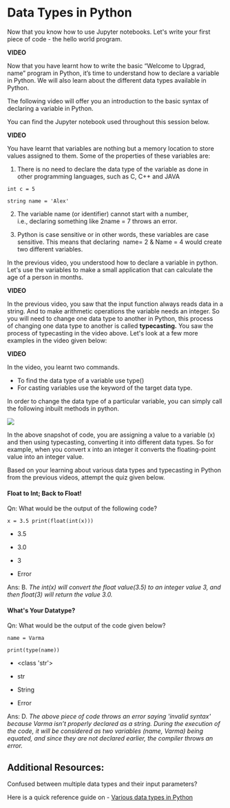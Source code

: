 # Data Types in Python

Now that you know how to use Jupyter notebooks. Let's write your first piece of code - the hello world program. 

**VIDEO**

Now that you have learnt how to write the basic “Welcome to Upgrad, name” program in Python, it’s time to understand how to declare a variable in Python. We will also learn about the different data types available in Python.

The following video will offer you an introduction to the basic syntax of declaring a variable in Python.

You can find the Jupyter notebook used throughout this session below.

**VIDEO**

You have learnt that variables are nothing but a memory location to store values assigned to them. Some of the properties of these variables are: 

1. There is no need to declare the data type of the variable as done in other programming languages, such as C, C++ and JAVA

`int c = 5`

`string name = 'Alex'`

2. The variable name (or identifier) cannot start with a number, i.e., declaring something like 2name = 7 throws an error.

3. Python is case sensitive or in other words, these variables are case sensitive. This means that declaring  name= 2 & Name = 4 would create two different variables.

In the previous video, you understood how to declare a variable in python. Let's use the variables to make a small application that can calculate the age of a person in months. 

**VIDEO**

In the previous video, you saw that the input function always reads data in a string. And to make arithmetic operations the variable needs an integer. So you will need to change one data type to another in Python, this process of changing one data type to another is called **typecasting.** You saw the process of typecasting in the video above. Let's look at a few more examples in the video given below:

**VIDEO**

In the video, you learnt two commands.

- To find the data type of a variable use type()
- For casting variables use the keyword of the target data type. 

In order to change the data type of a particular variable, you can simply call the following inbuilt methods in python.

![](https://images.upgrad.com/38dab48d-d7a1-4fa0-855a-c71b21e4615b-code_snip.PNG)

In the above snapshot of code, you are assigning a value to a variable (x) and then using typecasting, converting it into different data types. So for example, when you convert x into an integer it converts the floating-point value into an integer value.

Based on your learning about various data types and typecasting in Python from the previous videos, attempt the quiz given below.

#### Float to Int; Back to Float!

Qn: What would be the output of the following code?

`x = 3.5
print(float(int(x)))`

- 3.5

- 3.0

- 3

- Error

Ans: B. *The int(x) will convert the float value(3.5) to an integer value 3, and then float(3) will return the value 3.0.*

#### What's Your Datatype?

Qn: What would be the output of the code given below?

`name = Varma`

`print(type(name))`

- <class 'str'>

- str

- String

- Error

Ans: D. *The above piece of code throws an error saying 'invalid syntax' because Varma isn’t properly declared as a string. During the execution of the code, it will be considered as two variables (name, Varma) being equated, and since they are not declared earlier, the compiler throws an error.*

## Additional Resources:

Confused between multiple data types and their input parameters?

Here is a quick reference guide on - [Various data types in Python](https://www.w3schools.com/python/python_datatypes.asp)
